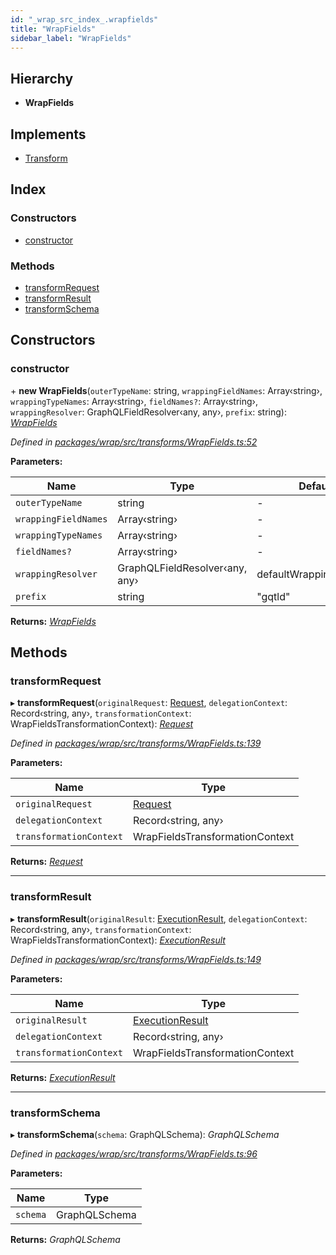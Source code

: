 ```yaml
---
id: "_wrap_src_index_.wrapfields"
title: "WrapFields"
sidebar_label: "WrapFields"
---
```


## Hierarchy

* **WrapFields**

## Implements

* [Transform](../interfaces/_utils_src_index_.transform)

## Index

### Constructors

* [constructor](_wrap_src_index_.wrapfields.md#constructor)

### Methods

* [transformRequest](_wrap_src_index_.wrapfields.md#transformrequest)
* [transformResult](_wrap_src_index_.wrapfields.md#transformresult)
* [transformSchema](_wrap_src_index_.wrapfields.md#transformschema)

## Constructors

###  constructor

\+ **new WrapFields**(`outerTypeName`: string, `wrappingFieldNames`: Array‹string›, `wrappingTypeNames`: Array‹string›, `fieldNames?`: Array‹string›, `wrappingResolver`: GraphQLFieldResolver‹any, any›, `prefix`: string): *[WrapFields](_wrap_src_index_.wrapfields)*

*Defined in [packages/wrap/src/transforms/WrapFields.ts:52](https://github.com/ardatan/graphql-tools/blob/master/packages/wrap/src/transforms/WrapFields.ts#L52)*

**Parameters:**

Name | Type | Default |
------ | ------ | ------ |
`outerTypeName` | string | - |
`wrappingFieldNames` | Array‹string› | - |
`wrappingTypeNames` | Array‹string› | - |
`fieldNames?` | Array‹string› | - |
`wrappingResolver` | GraphQLFieldResolver‹any, any› | defaultWrappingResolver |
`prefix` | string | "gqtld" |

**Returns:** *[WrapFields](_wrap_src_index_.wrapfields)*

## Methods

###  transformRequest

▸ **transformRequest**(`originalRequest`: [Request](../interfaces/_utils_src_index_.request), `delegationContext`: Record‹string, any›, `transformationContext`: WrapFieldsTransformationContext): *[Request](../interfaces/_utils_src_index_.request)*

*Defined in [packages/wrap/src/transforms/WrapFields.ts:139](https://github.com/ardatan/graphql-tools/blob/master/packages/wrap/src/transforms/WrapFields.ts#L139)*

**Parameters:**

Name | Type |
------ | ------ |
`originalRequest` | [Request](../interfaces/_utils_src_index_.request) |
`delegationContext` | Record‹string, any› |
`transformationContext` | WrapFieldsTransformationContext |

**Returns:** *[Request](../interfaces/_utils_src_index_.request)*

___

###  transformResult

▸ **transformResult**(`originalResult`: [ExecutionResult](../interfaces/_utils_src_index_.executionresult), `delegationContext`: Record‹string, any›, `transformationContext`: WrapFieldsTransformationContext): *[ExecutionResult](../interfaces/_utils_src_index_.executionresult)*

*Defined in [packages/wrap/src/transforms/WrapFields.ts:149](https://github.com/ardatan/graphql-tools/blob/master/packages/wrap/src/transforms/WrapFields.ts#L149)*

**Parameters:**

Name | Type |
------ | ------ |
`originalResult` | [ExecutionResult](../interfaces/_utils_src_index_.executionresult) |
`delegationContext` | Record‹string, any› |
`transformationContext` | WrapFieldsTransformationContext |

**Returns:** *[ExecutionResult](../interfaces/_utils_src_index_.executionresult)*

___

###  transformSchema

▸ **transformSchema**(`schema`: GraphQLSchema): *GraphQLSchema*

*Defined in [packages/wrap/src/transforms/WrapFields.ts:96](https://github.com/ardatan/graphql-tools/blob/master/packages/wrap/src/transforms/WrapFields.ts#L96)*

**Parameters:**

Name | Type |
------ | ------ |
`schema` | GraphQLSchema |

**Returns:** *GraphQLSchema*
